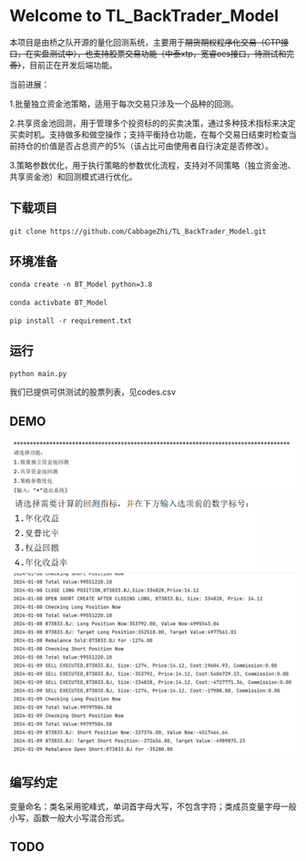 # Welcome to TL_BackTrader_Model

本项目是由桥之队开源的量化回测系统，主要用于~~期货期权程序化交易（CTP接口，在实盘测试中），也支持股票交易功能（中泰xtp，宽睿oes接口，待测试和完善）~~，目前正在开发后端功能。

当前进展：

1.批量独立资金池策略，适用于每次交易只涉及一个品种的回测。

2.共享资金池回测，用于管理多个投资标的的买卖决策，通过多种技术指标来决定买卖时机。支持做多和做空操作；支持平衡持仓功能，在每个交易日结束时检查当前持仓的价值是否占总资产的5%（该占比可由使用者自行决定是否修改）。

3.策略参数优化，用于执行策略的参数优化流程，支持对不同策略（独立资金池、共享资金池）和回测模式进行优化。

## 下载项目

`git clone https://github.com/CabbageZhi/TL_BackTrader_Model.git`

## 环境准备

```
conda create -n BT_Model python=3.8

conda activbate BT_Model

pip install -r requirement.txt
```

## 运行

`python main.py`

我们已提供可供测试的股票列表，见codes.csv

## DEMO

<img src="images/image-20241114103410280.png" alt="image-20241114103410280" style="zoom:50%;" />

<img src="images/image-20241114103524769.png" alt="image-20241114103524769" style="zoom: 50%;" />

<img src="images/image-20241114103853986.png" alt="image-20241114103853986" style="zoom: 50%;" />

## 编写约定



变量命名：类名采用驼峰式，单词首字母大写，不包含字符；类成员变量字母一般小写，函数一般大小写混合形式。

## TODO